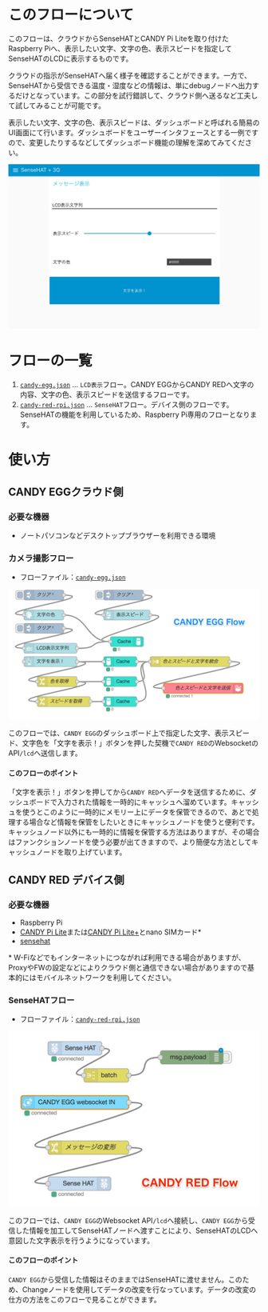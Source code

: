 # このフローについて

このフローは、クラウドからSenseHATとCANDY Pi Liteを取り付けたRaspberry Piへ、表示したい文字、文字の色、表示スピードを指定してSenseHATのLCDに表示するものです。

クラウドの指示がSenseHATへ届く様子を確認することができます。一方で、SenseHATから受信できる温度・湿度などの情報は、単にdebugノードへ出力するだけとなっています。この部分を試行錯誤して、クラウド側へ送るなど工夫して試してみることが可能です。

表示したい文字、文字の色、表示スピードは、ダッシュボードと呼ばれる簡易のUI画面にて行います。ダッシュボードをユーザーインタフェースとする一例ですので、変更したりするなどしてダッシュボード機能の理解を深めてみてください。

![ダッシュボード](images/candy-egg-dashboard.jpg)

# フローの一覧

1. [`candy-egg.json`](./candy-egg.json) ... `LCD表示`フロー。CANDY EGGからCANDY REDへ文字の内容、文字の色、表示スピードを送信するフローです。
1. [`candy-red-rpi.json`](./candy-red-rpi.json) ... `SenseHAT`フロー。デバイス側のフローです。SenseHATの機能を利用しているため、Raspberry Pi専用のフローとなります。

# 使い方

## CANDY EGGクラウド側

### 必要な機器
- ノートパソコンなどデスクトップブラウザーを利用できる環境

### カメラ撮影フロー

- フローファイル：[`candy-egg.json`](./candy-egg.json)

![LCD表示フロー](images/candy-egg.jpg)

このフローでは、`CANDY EGG`のダッシュボード上で指定した文字、表示スピード、文字色を「文字を表示！」ボタンを押した契機で`CANDY RED`のWebsocketのAPI`/lcd`へ送信します。

#### このフローのポイント

「文字を表示！」ボタンを押してから`CANDY RED`へデータを送信するために、ダッシュボードで入力された情報を一時的にキャッシュへ溜めています。キャッシュを使うとこのように一時的にメモリー上にデータを保管できるので、あとで処理する場合など情報を保管をしたいときにキャッシュノードを使うと便利です。キャッシュノード以外にも一時的に情報を保管する方法はありますが、その場合はファンクションノードを使う必要が出てきますので、より簡便な方法としてキャッシュノードを取り上げています。

## CANDY RED デバイス側

### 必要な機器

- Raspberry Pi
- [CANDY Pi Lite](https://www.candy-line.io/製品一覧/candy-pi-lite/)または[CANDY Pi Lite+](https://www.candy-line.io/製品一覧/candy-pi-lite-plus/)とnano SIMカード\*
- [sensehat](https://www.raspberrypi.org/products/sense-hat/)

\* W-Fiなどでもインターネットにつながれば利用できる場合がありますが、ProxyやFWの設定などによりクラウド側と通信できない場合がありますので基本的にはモバイルネットワークを利用してください。

### SenseHATフロー

- フローファイル：[`candy-red-rpi.json`](./candy-red-rpi.json)

![SenseHATフロー](images/candy-red.jpg)

このフローでは、`CANDY EGG`のWebsocket API`/lcd`へ接続し、`CANDY EGG`から受信した情報を加工してSenseHATノードへ渡すことにより、SenseHATのLCDへ意図した文字表示を行うようになっています。

#### このフローのポイント

`CANDY EGG`から受信した情報はそのままではSenseHATに渡せません。このため、Changeノードを使用してデータの改変を行なっています。データの改変の仕方の方法をこのフローで見ることができます。
